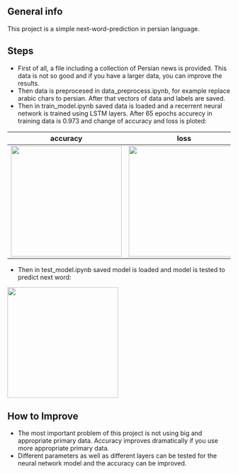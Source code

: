 
## General info
This project is a simple next-word-prediction in persian language.

## Steps
* First of all, a file including a collection of Persian news is provided. This data is not so good and if you have a larger data, you can improve the results.
* Then data is preprocesed in data_preprocess.ipynb, for example replace arabic chars to persian. After that vectors of data and labels are saved.
* Then in train_model.ipynb saved data is loaded and a recerrent neural network is trained using LSTM layers.
  After 65 epochs accurecy in training data is 0.973 and change of accuracy and loss is ploted:
  
| accuracy      | loss      |
|------------|-------------|
| <img src="https://github.com/majidAdibian77/Next-word-prediction/blob/master/results/accurecy.png" width="250"> | <img src="https://github.com/majidAdibian77/Next-word-prediction/blob/master/results/loss.png" width="250"> |

* Then in test_model.ipynb saved model is loaded and model is tested to predict next word:

<img src="https://github.com/majidAdibian77/Next-word-prediction/blob/master/results/test_result.JPG" width="250">

## How to Improve
* The most important problem of this project is not using big and appropriate primary data. Accuracy improves dramatically if you use more appropriate primary data.
* Different parameters as well as different layers can be tested for the neural network model and the accuracy can be improved.
